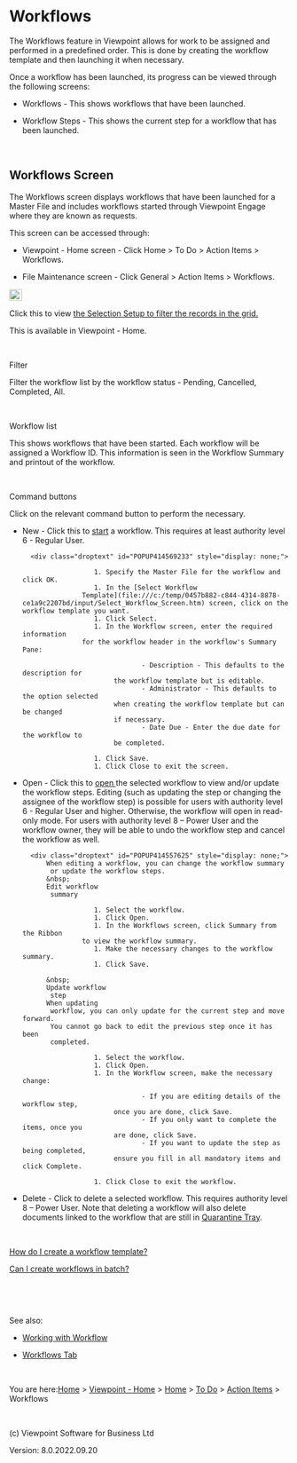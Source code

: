 []()




# Workflows
The Workflows feature in Viewpoint allows for work to be assigned and 
 performed in a predefined order. This is done by creating the workflow 
 template and then launching it when necessary.

Once a workflow has been launched, its progress can be viewed through 
 the following screens:

	

- Workflows - This shows workflows that have been launched.

	

- Workflow Steps - This shows the current step for a workflow 
    	 that has been launched.

&nbsp;
## Workflows Screen
The Workflows screen displays workflows that have been launched for 
 a Master File and includes workflows started through Viewpoint Engage 
 where they are known as requests.

This screen can be accessed through:

	

- Viewpoint - Home screen - Click Home &gt; To Do &gt; Action 
    	 Items &gt; Workflows.

	

- File Maintenance screen - Click General &gt; Action Items &gt; 
    	 Workflows.

<div>

<p><img src="../image370.gif" alt="" style="border-top-color: initial; border-top-style: none; border-top-width: initial; border-right-color: initial; border-right-style: none; border-right-width: initial; border-bottom-color: initial; border-bottom-style: none; border-bottom-width: initial; border-left-color: initial; border-left-style: none; border-left-width: initial;" width="23" height="21" border="0"> </p>
<p>Click this to view<span class="dropspot"> </span><a class="dropspot" href="javascript:TextPopup(this)" id="a11">the 
 Selection Setup to filter the records in the grid.</a></p>
<div class="droptext" id="POPUP392937807" style="display: none;">
	<ol class="hcp2">
		<li><p>In the Selection Setup, select your option from:</p>
		<ul class="hcp1">
			<li><p>Favourites - Click the desired <a class="dropspot" href="javascript:TextPopup(this)" id="a22">option</a>.</p>
			<div class="droptext" id="POPUP580521688" style="display: none;">
				<p>The following option is displayed when the condition 
				 is met:</p>
				<table class="Table1" cellspacing="0px" width="100%">
					<colgroup><col style="width: 32.726%;">
					<col style="width: 67.274%;">
					</colgroup><tbody><tr class="t1st">
						<td><p>Name</p></td>
						<td><p>Condition</p></td>
					</tr>
					<tr class="t2Row">
						<td class="t1Col"><p>Me</p></td>
						<td class="t2Col"><p>This is displayed in the list 
						 by default.</p></td>
					</tr>
					<tr class="t1Row">
						<td class="t1Col"><p>I am the Viewpoint Users' 
						 Manager</p></td>
						<td class="t2Col"><p>If the login user is specified 
						 as the manager of other user(s).</p></td>
					</tr>
					<tr class="t2Row">
						<td class="t1Col"><p>My primary Administrator Group</p></td>
						<td class="t2Col"><p>If the login user's Group 
						 Access is greater or equal to 'Files where Administrator 
						 and in Group[2]' in Home &gt; Configuration &gt; 
						 Users &amp; Security &gt; Users.</p></td>
					</tr>
					<tr class="t1Row">
						<td class="t1Col"><p>All my Administrator Groups</p></td>
						<td class="t2Col"><p>If the login user's Group 
						 Access is greater or equal to 'Files where Administrator, 
						 in Group + Group Member[3]' in Home &gt; Configuration 
						 &gt; Users &amp; Security &gt; Users.</p></td>
					</tr>
					<tr class="t2Row">
						<td class="t1Col"><p>My User Group</p></td>
						<td class="t2Col"><p>If the login user's Group 
						 Access is equal to 'All Files[4]' in Home &gt; 
						 Configuration &gt; Users &amp; Security &gt; Users.</p></td>
					</tr>
					<tr class="t1Row">
						<td class="t1Col"><p>All Users</p></td>
						<td class="t2Col"><p>If the login user's Group 
						 Access is equal to 'All Files[4]' in Home &gt; 
						 Configuration &gt; Users &amp; Security &gt; Users.</p></td>
					</tr>
				</tbody></table>
   </div></li>
			<li><p>Users - Tick to select the user(s).</p></li>
			<li><p>Workgroups - Tick to select the workgroup(s).</p></li>
			<li><p>Administrator Groups - Tick to select the Administrator 
			 Group(s).</p></li>
			<li><p>User Groups - Tick to select the User Group(s).</p></li>
			<li><p>Organisational Units - Tick to select the Organisational 
			 Unit(s).</p></li>
			<li><p>User Relations- Tick to select the user(s).</p></li>
		</ul></li>
		<li><p>Tick Apply to all screens if you want your selection to 
		 be applied to all other screens in Viewpoint - Home screen.</p></li>
		<li><p>Click Select.</p></li>
	</ol>
	<p><span style="font-weight: bold; font-style: italic;">Note:</span> 
	 The available tabs depend on the File Access set for the user account 
	 in Configuration &gt; Users &amp; Security &gt; <a href="file:///c:/temp/0457b882-c844-4314-8878-ce1a9c2207bd/Configuration/Users.htm">Users</a>.</p>
	<p>&nbsp;</p>
  </div>


 </div>
This is available in Viewpoint - Home.

&nbsp;

Filter

Filter the workflow list by the workflow status - Pending, Cancelled, 
 Completed, All.

&nbsp;

Workflow list

This shows workflows that have been started. Each workflow will be assigned 
 a Workflow ID. This information is seen in the Workflow Summary and printout 
 of the workflow.

&nbsp;

Command buttons

Click on the relevant command button to perform the necessary.

	

- <span class="hcp3">New</span> - Click this to 
    	 [<span class="dropspot">start</span>](javascript:TextPopup(this)) 
    	 a workflow. This requires at least authority level 6 - Regular User.
    
    	<div class="droptext" id="POPUP414569233" style="display: none;">
    		
        			    1. Specify the Master File for the workflow and click OK.
        			    1. In the [Select Workflow 
        			 Template](file:///c:/temp/0457b882-c844-4314-8878-ce1a9c2207bd/input/Select_Workflow_Screen.htm) screen, click on the workflow template you want.
        			    1. Click Select.
        			    1. In the Workflow screen, enter the required information 
        			 for the workflow header in the workflow's Summary Pane:
        			
            				        - Description - This defaults to the description for 
            				 the workflow template but is editable.
            				        - Administrator - This defaults to the option selected 
            				 when creating the workflow template but can be changed 
            				 if necessary.
            				        - Date Due - Enter the due date for the workflow to 
            				 be completed.
            			
        			    1. Click Save.
        			    1. Click Close to exit the screen.
        		
     </div>

	

- <span class="hcp3">Open</span> - Click this to 
    	 [open ](javascript:TextPopup(this))the 
    	 selected workflow to view and/or update the workflow steps. Editing 
    	 (such as updating the step or changing the assignee of the workflow 
    	 step) is possible for users with authority level 6 - Regular User 
    	 and higher. Otherwise, the workflow will open in read-only mode. For 
    	 users with authority level 8 – Power User and the workflow owner, 
    	 they will be able to undo the workflow step and cancel the workflow 
    	 as well.
    
    	<div class="droptext" id="POPUP414557625" style="display: none;">
    		When editing a workflow, you can change the workflow summary 
    		 or update the workflow steps.
    		&nbsp;
    		Edit workflow 
    		 summary
    		
        			    1. Select the workflow.
        			    1. Click Open.
        			    1. In the Workflows screen, click Summary from the Ribbon 
        			 to view the workflow summary.
        			    1. Make the necessary changes to the workflow summary.
        			    1. Click Save.
        		
    		&nbsp;
    		Update workflow 
    		 step
    		When updating 
    		 workflow, you can only update for the current step and move forward. 
    		 You cannot go back to edit the previous step once it has been 
    		 completed.
    		
        			    1. Select the workflow.
        			    1. Click Open.
        			    1. In the Workflow screen, make the necessary change:
        			
            				        - If you are editing details of the workflow step, 
            				 once you are done, click Save.
            				        - If you only want to complete the items, once you 
            				 are done, click Save.
            				        - If you want to update the step as being completed, 
            				 ensure you fill in all mandatory items and click Complete.
            			
        			    1. Click Close to exit the workflow.
        		
     </div>

	

- <span class="hcp3">Delete</span> - Click to delete 
    	 a selected workflow. This requires authority level 8 – Power User. 
    	 Note that deleting a workflow will also delete documents linked to 
    	 the workflow that are still in [Quarantine 
    	 Tray](file:///c:/temp/0457b882-c844-4314-8878-ce1a9c2207bd/Document_Manager/Quarantine_Tray.htm).

&nbsp;

[How do I create 
 a workflow template?](javascript:TextPopup(this))
 
<div class="droptext" id="POPUP414566242" style="display: none;">
	

This is done in Viewpoint - Home screen &gt; Configuration &gt; 
	 Business Parameters &gt; [Workflow Library](file:///c:/temp/0457b882-c844-4314-8878-ce1a9c2207bd/input/Workflow_Library.htm).
 </div>

[Can I create 
 workflows in batch?](javascript:TextPopup(this))
 
<div class="droptext" id="POPUP4145662421" style="display: none;">
	

<span lang="EN-GB" xml:lang="EN-GB">You can use the Excel file Import 
	 Sheet for Workflows to create or update multiple workflows based on 
	 specific linked records and to update the ESP status for each workflow.</span>

	

&nbsp;

	

Import Sheet Excel Worksheets

	

The Import Sheet Excel file contains the following worksheets:

	
		

- Field Listing – This contains list of fields in the Workflow 
    		 Link sheet and can be used as reference on how to obtain the values 
    		 required and the mandatory status of each field. &nbsp;

		

- Workflow Link – This is to enter the values required to create 
    		 the workflow links and to update the ESP details.

	
	
Using the Import Sheet

	

To use the import sheet,

	
		1. Open the Import Sheet for Workflows.
		1. Select the Workflow Link worksheet.
		1. Enter the necessary values under each column. Note: If the 
    		 CspStatus field is left blank, the updated value will be 'Save 
    		 as Draft (ESP)'.
		1. Click Import Sheet button in the Viewpoint tab. This will open 
    		 the Import Sheet window.
		1. Ensure that Viewpoint Connect has been launched to proceed 
    		 with the process.
		1. In the Import Sheet window, click Import. After clicking, any 
    		 errors that may occur will be displayed in this window.
		1. Click Close.
	
	

After completing the import process, you can view the records in 
	 the Home and Master File Workflows screen and in the Workflows tool 
	 tab of the linked screen.
 </div>

&nbsp;

&nbsp;

See also:

	

- [Working with Workflow](file:///c:/temp/0457b882-c844-4314-8878-ce1a9c2207bd/input/Working_with_Workflow.htm)

	

- [Workflows Tab](file:///c:/temp/0457b882-c844-4314-8878-ce1a9c2207bd/input/Tools_Workflows_Tab.htm)


 
&nbsp;

You are here:[Home](file:///c:/temp/0457b882-c844-4314-8878-ce1a9c2207bd/input/Copyright_Notice.htm) &gt; [Viewpoint - Home](file:///c:/temp/0457b882-c844-4314-8878-ce1a9c2207bd/input/Overview.htm) &gt; [Home](file:///c:/temp/0457b882-c844-4314-8878-ce1a9c2207bd/input/Overview.htm) &gt; [To Do](file:///c:/temp/0457b882-c844-4314-8878-ce1a9c2207bd/input/Overview.htm) &gt; [Action Items](file:///c:/temp/0457b882-c844-4314-8878-ce1a9c2207bd/Document_Manager/Action_Items.htm) &gt; Workflows

 
&nbsp;
 
(c) Viewpoint Software for 
 Business Ltd
 
Version: 8.0.2022.09.20




